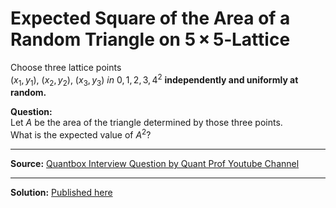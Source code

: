 # Expected Square of the Area of a Random Triangle on 5 × 5‑Lattice 

Choose three lattice points  
$(x_1,y_1), \ (x_2,y_2), \ (x_3,y_3) \ in \ {0,1,2,3,4}^2$
**independently and uniformly at random.**

**Question:**  
Let $A$ be the area of the triangle determined by those three points.  
What is the expected value of $A^{2}$?

---

**Source:** [Quantbox Interview Question by Quant Prof Youtube Channel](https://www.youtube.com/watch?v=JLoMdks1ei4&t=129s)  

---

**Solution:** [Published here](https://aquaregiaanubhav.github.io/Puzzles-in-R/Avg_triangle_area_on_a_lattice/index.html)
